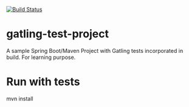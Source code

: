 [![Build Status](https://travis-ci.org/TheCopycat/gatling-test-project.svg?branch=master)](https://travis-ci.org/TheCopycat/gatling-test-project)


# gatling-test-project
A sample Spring Boot/Maven Project with Gatling tests incorporated in build. For learning purpose.

# Run with tests

mvn install
